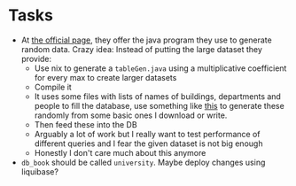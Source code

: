 # Tasks
* At [the official page](https://www.db-book.com/university-lab-dir/sample_tables-dir/index.html), they offer the java program they use to generate random data. Crazy idea: Instead of putting the large dataset they provide:
  * Use nix to generate a `tableGen.java` using a multiplicative coefficient for every max to create larger datasets
  * Compile it
  * It uses some files with lists of names of buildings, departments and people to fill the database, use something like [this](https://github.com/lolPants/markov) to generate these randomly from some basic ones I download or write.
  * Then feed these into the DB
  * Arguably a lot of work but I really want to test performance of different queries and I fear the given dataset is not big enough
  * Honestly I don't care much about this anymore
* `db_book` should be called `university`. Maybe deploy changes using liquibase?
